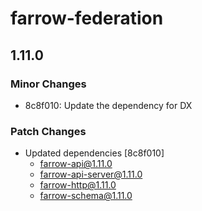 # farrow-federation

## 1.11.0

### Minor Changes

- 8c8f010: Update the dependency for DX

### Patch Changes

- Updated dependencies [8c8f010]
  - farrow-api@1.11.0
  - farrow-api-server@1.11.0
  - farrow-http@1.11.0
  - farrow-schema@1.11.0
